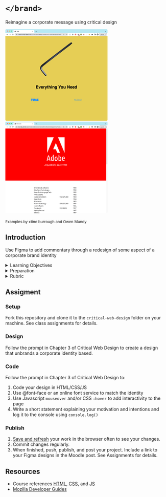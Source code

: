
# `</brand>`

Reimagine a corporate message using critical design

<img src="assets/img/ch3-unbrand-ikea-time-anim.gif" width="320"> <img src="assets/img/ch3-unbrand-adobe.gif" width="320"> 

<small>Examples by xtine burrough and Owen Mundy</small>   


## Introduction

Use Figma to add commentary through a redesign of some aspect of a corporate brand identity


<details>
<summary>Learning Objectives</summary>

Students who complete this assignment will be able to:

- Compare [Dunne and Raby's A/B columns](assets/img/dunn-raby-a-b.png) e.g. critical design vs. commercial design
- Identify aspects of an organization's brand and identity including logo, wordmark, and logo lockup.
- Demonstrate how to use @font-face and online type services like Google Fonts to style text in a web page.
- Show how to add a click event listener in Javascript.

</details>


<details>
<summary>Preparation</summary>

Complete the following to prepare for this assignment: 

- Chapter 3 of Critical Web Design
- Course content listed on the schedule

</details>


<details>
<summary>Rubric</summary>
See Moodle.
</details>




## Assigment


### Setup

Fork this repository and clone it to the `critical-web-design` folder on your machine. See class assignments for details.


### Design

Follow the prompt in Chapter 3 of Critical Web Design to create a design that unbrands a corporate identity based. 


### Code

Follow the prompt in Chapter 3 of Critical Web Design to:

1. Code your design in HTML/CSS/JS
1. Use @font-face or an online font service to match the identity
1. Use Javascript `mouseover` and/or CSS `:hover` to add interactivity to the page
1. Write a short statement explaining your motivation and intentions and log it to the console using `console.log()`


### Publish

1. [Save and refresh](https://github.com/omundy/learn-computing/blob/main/topics/keyboard-shortcuts.md#web-development-edit-save-refresh-loop) your work in the browser often to see your changes.
1. Commit changes regularly.
1. When finished, push, publish, and post your project. Include a link to your Figma designs in the Moodle post. See Assignments for details.


## Resources

- Course references [HTML](https://github.com/omundy/dig245-critical-web-design/blob/main/topics/html-css/html.md), [CSS](https://github.com/omundy/dig245-critical-web-design/blob/main/topics/html-css/css.md), and [JS](https://github.com/omundy/dig245-critical-web-design/blob/main/topics/javascript/javascript.md)
- [Mozilla Developer Guides](https://developer.mozilla.org/en-US/docs/Web/Guide)
